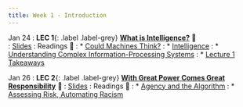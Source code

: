 ```yaml
---
title: Week 1 - Introduction
---
```


Jan 24
: **LEC 1**{: .label .label-grey} **[What is Intelligence?](https://harvard.hosted.panopto.com/Panopto/Pages/Viewer.aspx?id=6709f778-669e-44a8-ac5c-ae270165421c)** 🎥  
    : [Slides](https://canvas.harvard.edu/files/14215632/download?download_frd=1) 
: Readings 📖
: * [Could Machines Think?](https://canvas.harvard.edu/files/14184273/download?download_frd=1)
: * [Intelligence](https://canvas.harvard.edu/files/14184275/download?download_frd=1)
: * [Understanding Complex Information-Processing Systems](https://canvas.harvard.edu/files/14205722/download?download_frd=1)
: * [Lecture 1 Takeaways](https://canvas.harvard.edu/files/14218488/download?download_frd=1)

Jan 26
: **LEC 2**{: .label .label-grey} **[With Great Power Comes Great Responsibility](#)** 🎥 
    : [Slides](#) 
: Readings 📖
: * [Agency and the Algorithm](https://canvas.harvard.edu/files/14218470/download?download_frd=1)
: * [Assessing Risk, Automating Racism](https://canvas.harvard.edu/files/14218471/download?download_frd=1)
